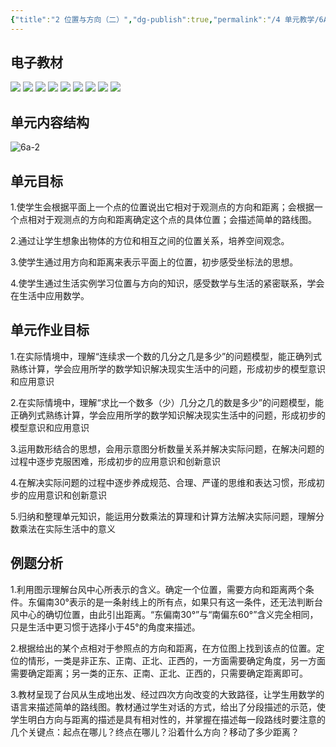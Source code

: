 ```yaml
---
{"title":"2 位置与方向（二）","dg-publish":true,"permalink":"/4 单元教学/6A 六上/2 位置与方向（二）/","dgPassFrontmatter":true,"noteIcon":""}
---
```



## 电子教材


<p class="grid-4">
	<img loading="lazy" decoding="async" src="https://download.pep.com.cn/xsxjc/22xjcsx61x/files/mobile/24.jpg">
	<img loading="lazy" decoding="async" src="https://download.pep.com.cn/xsxjc/22xjcsx61x/files/mobile/25.jpg">
	<img loading="lazy" decoding="async" src="https://download.pep.com.cn/xsxjc/22xjcsx61x/files/mobile/26.jpg">
	<img loading="lazy" decoding="async" src="https://download.pep.com.cn/xsxjc/22xjcsx61x/files/mobile/27.jpg">
	<img loading="lazy" decoding="async" src="https://download.pep.com.cn/xsxjc/22xjcsx61x/files/mobile/28.jpg">
	<img loading="lazy" decoding="async" src="https://download.pep.com.cn/xsxjc/22xjcsx61x/files/mobile/29.jpg">
	<img loading="lazy" decoding="async" src="https://download.pep.com.cn/xsxjc/22xjcsx61x/files/mobile/30.jpg">
	<img loading="lazy" decoding="async" src="https://download.pep.com.cn/xsxjc/22xjcsx61x/files/mobile/31.jpg">
	<img loading="lazy" decoding="async" src="https://download.pep.com.cn/xsxjc/22xjcsx61x/files/mobile/32.jpg">
</p>

## 单元内容结构

![6a-2](https://r2.edui123.com/2023/05/6a-2.png)

## 单元目标

1.使学生会根据平面上一个点的位置说出它相对于观测点的方向和距离；会根据一个点相对于观测点的方向和距离确定这个点的具体位置；会描述简单的路线图。

2.通过让学生想象出物体的方位和相互之间的位置关系，培养空间观念。

3.使学生通过用方向和距离来表示平面上的位置，初步感受坐标法的思想。

4.使学生通过生活实例学习位置与方向的知识，感受数学与生活的紧密联系，学会在生活中应用数学。

## 单元作业目标

1.在实际情境中，理解“连续求一个数的几分之几是多少”的问题模型，能正确列式熟练计算，学会应用所学的数学知识解决现实生活中的问题，形成初步的模型意识和应用意识

2.在实际情境中，理解“求比一个数多（少）几分之几的数是多少”的问题模型，能正确列式熟练计算，学会应用所学的数学知识解决现实生活中的问题，形成初步的模型意识和应用意识

3.运用数形结合的思想，会用示意图分析数量关系并解决实际问题，在解决问题的过程中逐步克服困难，形成初步的应用意识和创新意识

4.在解决实际问题的过程中逐步养成规范、合理、严谨的思维和表达习惯，形成初步的应用意识和创新意识

5.归纳和整理单元知识，能运用分数乘法的算理和计算方法解决实际问题，理解分数乘法在实际生活中的意义

## 例题分析

1.利用图示理解台风中心所表示的含义。确定一个位置，需要方向和距离两个条件。东偏南30°表示的是一条射线上的所有点，如果只有这一条件，还无法判断台风中心的确切位置，由此引出距离。“东偏南30°”与“南偏东60°”含义完全相同，只是生活中更习惯于选择小于45°的角度来描述。

2.根据给出的某个点相对于参照点的方向和距离，在方位图上找到该点的位置。定位的情形，一类是非正东、正南、正北、正西的，一方面需要确定角度，另一方面需要确定距离；另一类的正东、正南、正北、正西的，只需要确定距离即可。

3.教材呈现了台风从生成地出发、经过四次方向改变的大致路径，让学生用数学的语言来描述简单的路线图。教材通过学生对话的方式，给出了分段描述的示范，使学生明白方向与距离的描述是具有相对性的，并掌握在描述每一段路线时要注意的几个关键点：起点在哪儿？终点在哪儿？沿着什么方向？移动了多少距离？
